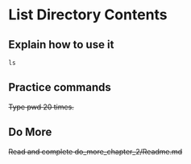 # List Directory Contents

## Explain how to use it

    ls
    
## Practice commands

~~Type pwd 20 times.~~

## Do More

~~Read and complete do_more_chapter_2/Readme.md~~
